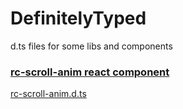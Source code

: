 # DefinitelyTyped
d.ts files for some libs and components

### [rc-scroll-anim react component](https://github.com/react-component/scroll-anim)
[rc-scroll-anim.d.ts](https://github.com/Naixor/DefinitelyTyped/blob/master/rc-scroll-anim.d.ts)
